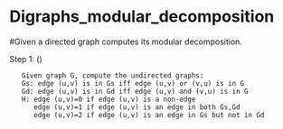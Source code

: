 # Digraphs_modular_decomposition

#Given a directed graph computes its modular decomposition.

Step 1: ()
                     
       Given graph G, compute the undirected graphs: 
       Gs: edge (u,v) is in Gs iff edge (u,v) or (v,u) is in G
       Gd: edge (u,v) is in Gd iff edge (u,v) and (v,u) is in G
       H: edge (u,v)=0 if edge (u,v) is a non-edge
          edge (u,v)=1 if edge (u,v) is an edge in both Gs,Gd
          edge (u,v)=2 if edge (u,v) is an edge in Gs but not in Gd
